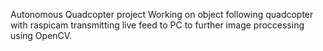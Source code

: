 Autonomous Quadcopter project
Working on object following quadcopter with raspicam transmitting live feed to PC to further image proccessing using OpenCV.
